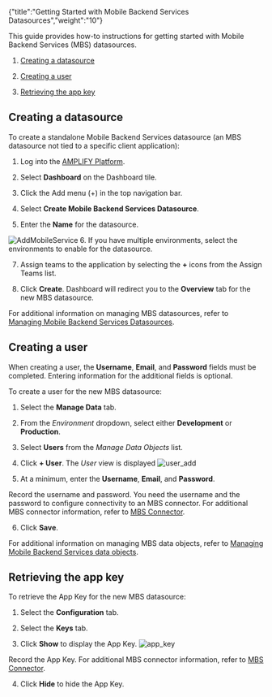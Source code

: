 {"title":"Getting Started with Mobile Backend Services Datasources","weight":"10"}

This guide provides how-to instructions for getting started with Mobile Backend Services (MBS) datasources.

1. [Creating a datasource](#Creatingadatasource)

2. [Creating a user](#Creatingauser)

3. [Retrieving the app key](#Retrievingtheappkey)


## Creating a datasource

To create a standalone Mobile Backend Services datasource (an MBS datasource not tied to a specific client application):

1. Log into the [AMPLIFY Platform](https://platform.axway.com/).

2. Select **Dashboard** on the Dashboard tile.

3. Click the Add menu (+) in the top navigation bar.

4. Select **Create Mobile Backend Services Datasource**.

5. Enter the **Name** for the datasource.

  ![AddMobileService](/Images/appc/download/attachments/60151875/AddMobileService.png)
6. If you have multiple environments, select the environments to enable for the datasource.

7. Assign teams to the application by selecting the **+** icons from the Assign Teams list.

8. Click **Create**. Dashboard will redirect you to the **Overview** tab for the new MBS datasource.


For additional information on managing MBS datasources, refer to [Managing Mobile Backend Services Datasources](/docs/appc/Appcelerator_Dashboard/Appcelerator_Dashboard_Guide/Managing_Applications/Managing_Mobile_Backend_Services_Datasources/).

## Creating a user

When creating a user, the **Username**, **Email**, and **Password** fields must be completed. Entering information for the additional fields is optional.

To create a user for the new MBS datasource:

1. Select the **Manage Data** tab.

2. From the _Environment_ dropdown, select either **Development** or **Production**.

3. Select **Users** from the _Manage Data Objects_ list.

4. Click **\+ User**. The _User_ view is displayed
  ![user_add](/Images/appc/download/attachments/60151875/user_add.png)

5. At a minimum, enter the **Username**, **Email**, and **Password**.

  Record the username and password. You need the username and the password to configure connectivity to an MBS connector. For additional MBS connector information, refer to [MBS Connector](https://docs.axway.com/bundle/API_Builder_4x_allOS_en/page/mbs_connector.html).

6. Click **Save**.


For additional information on managing MBS data objects, refer to [Managing Mobile Backend Services data objects](/docs/appc/Appcelerator_Dashboard/Appcelerator_Dashboard_Guide/Managing_Applications/Managing_Mobile_Backend_Services_Datasources/Managing_Mobile_Backend_Services_data_objects/).

## Retrieving the app key

To retrieve the App Key for the new MBS datasource:

1. Select the **Configuration** tab.

2. Select the **Keys** tab.

3. Click **Show** to display the App Key.
  ![app_key](/Images/appc/download/attachments/60151875/app_key.png)

  Record the App Key. For additional MBS connector information, refer to [MBS Connector](https://docs.axway.com/bundle/API_Builder_4x_allOS_en/page/mbs_connector.html).

4. Click **Hide** to hide the App Key.
